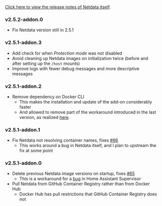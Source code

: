 <!-- https://developers.home-assistant.io/docs/add-ons/presentation#keeping-a-changelog -->

[Click here to view the release notes of Netdata itself](https://github.com/netdata/netdata/releases).

### v2.5.2-addon.0

- Fix Netdata version still in 2.5.1

### v2.5.1-addon.3

- Add check for when _Protection mode_ was not disabled
- Avoid cleaning up Netdata images on initialization twice (before and after setting up the `/host` mounts)
- Improve logs with fewer debug messages and more descriptive messages

### v2.5.1-addon.2

- Remove dependency on Docker CLI
  - This makes the installation and update of the add-on considerably faster
  - And allowed to remove part of the workaround introduced in the last version, as realized [here](https://github.com/netdata/netdata/pull/20283#issuecomment-2881491522).

### v2.5.1-addon.1

- Fix Netdata not resolving container names, fixes [#66](https://github.com/felipecrs/netdata-hass-addon/issues/66)
  - This works around a bug in Netdata itself, and I plan to upstream the fix at some point

### v2.5.1-addon.0

- Delete previous Netdata image versions on startup, fixes [#65](https://github.com/felipecrs/netdata-hass-addon/issues/65)
  - This is a workaround for a [bug](https://github.com/home-assistant/supervisor/issues/3223) in Home Assistant Supervisor
- Pull Netdata from GitHub Container Registry rather than from Docker Hub
  - Docker Hub has pull restrictions that GitHub Container Registry does not
